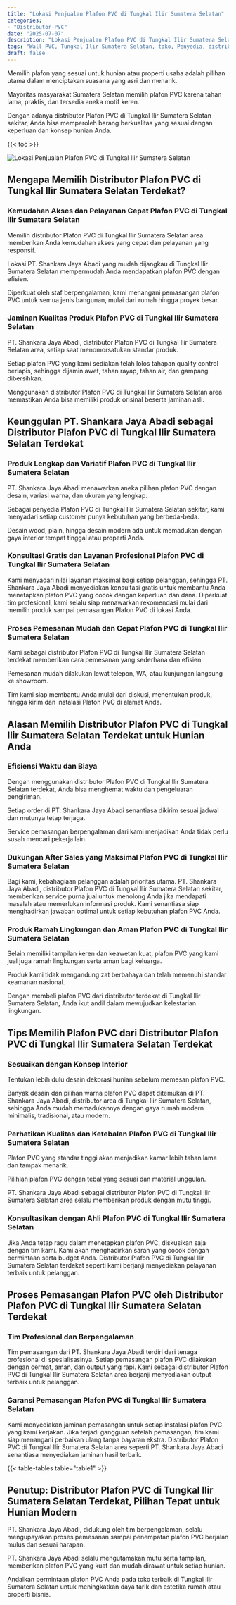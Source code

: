 ```yaml
---
title: "Lokasi Penjualan Plafon PVC di Tungkal Ilir Sumatera Selatan"
categories: 
- "Distributor-PVC"
date: "2025-07-07"
description: "Lokasi Penjualan Plafon PVC di Tungkal Ilir Sumatera Selatan untuk rumah, perkantoran, serta toko. Produk berkualitas, pilihan motif, pilihan warna menarik, beserta servis instalasi ditangani oleh tim berpengalaman serta garansi resmi!|Layanan penjualan Plafon PVC di Tungkal Ilir Sumatera Selatan bagi keperluan hunian, perkantoran, atau ritel, beserta produk berkualitas dan instalasi oleh teknisi ahli dan jaminan resmi.|Pilihan Plafon PVC di Tungkal Ilir Sumatera Selatan yang terpercaya untuk rumah, kantor, dan gerai, bersama produk berkualitas dan pemasangan ditangani oleh tim profesional dan jaminan resmi.|Penjualan Plafon PVC di Tungkal Ilir Sumatera Selatan bagi rumah, office, dan gerai, dengan panel berkualitas dan instalasi dikerjakan oleh tenaga ahli berpengalaman, lengkap beserta kepastian resmi.}"
tags: "Wall PVC, Tungkal Ilir Sumatera Selatan, toko, Penyedia, distributor"
draft: false
---
```


Memilih plafon yang sesuai untuk hunian atau properti usaha adalah pilihan utama dalam menciptakan suasana yang asri dan menarik.

Mayoritas masyarakat Sumatera Selatan memilih plafon PVC karena tahan lama, praktis, dan tersedia aneka motif keren.

Dengan adanya distributor Plafon PVC di Tungkal Ilir Sumatera Selatan sekitar, Anda bisa memperoleh barang berkualitas yang sesuai dengan keperluan dan konsep hunian Anda.

{{< toc >}}

![Lokasi Penjualan Plafon PVC di Tungkal Ilir Sumatera Selatan](/images/Distributor-PVC/Lokasi-Penjualan-Plafon-PVC-di-Tungkal-Ilir-Sumatera-Selatan.png)


## Mengapa Memilih Distributor Plafon PVC di Tungkal Ilir Sumatera Selatan Terdekat?

### Kemudahan Akses dan Pelayanan Cepat Plafon PVC di Tungkal Ilir Sumatera Selatan

Memilih distributor Plafon PVC di Tungkal Ilir Sumatera Selatan area memberikan Anda kemudahan akses yang cepat dan pelayanan yang responsif.

Lokasi PT. Shankara Jaya Abadi yang mudah dijangkau di Tungkal Ilir Sumatera Selatan mempermudah Anda mendapatkan plafon PVC dengan efisien.

Diperkuat oleh staf berpengalaman, kami menangani pemasangan plafon PVC untuk semua jenis bangunan, mulai dari rumah hingga proyek besar.

### Jaminan Kualitas Produk Plafon PVC di Tungkal Ilir Sumatera Selatan

PT. Shankara Jaya Abadi, distributor Plafon PVC di Tungkal Ilir Sumatera Selatan area, setiap saat menomorsatukan standar produk.

Setiap plafon PVC yang kami sediakan telah lolos tahapan quality control berlapis, sehingga dijamin awet, tahan rayap, tahan air, dan gampang dibersihkan.

Menggunakan distributor Plafon PVC di Tungkal Ilir Sumatera Selatan area memastikan Anda bisa memiliki produk orisinal beserta jaminan asli.

## Keunggulan PT. Shankara Jaya Abadi sebagai Distributor Plafon PVC di Tungkal Ilir Sumatera Selatan Terdekat

### Produk Lengkap dan Variatif Plafon PVC di Tungkal Ilir Sumatera Selatan

PT. Shankara Jaya Abadi menawarkan aneka pilihan plafon PVC dengan desain, variasi warna, dan ukuran yang lengkap.

Sebagai penyedia Plafon PVC di Tungkal Ilir Sumatera Selatan sekitar, kami menyadari setiap customer punya kebutuhan yang berbeda-beda.

Desain wood, plain, hingga desain modern ada untuk memadukan dengan gaya interior tempat tinggal atau properti Anda.

### Konsultasi Gratis dan Layanan Profesional Plafon PVC di Tungkal Ilir Sumatera Selatan

Kami menyadari nilai layanan maksimal bagi setiap pelanggan, sehingga PT. Shankara Jaya Abadi menyediakan konsultasi gratis untuk membantu Anda menetapkan plafon PVC yang cocok dengan keperluan dan dana. Diperkuat tim profesional, kami selalu siap menawarkan rekomendasi mulai dari memilih produk sampai pemasangan Plafon PVC di lokasi Anda.

### Proses Pemesanan Mudah dan Cepat Plafon PVC di Tungkal Ilir Sumatera Selatan

Kami sebagai distributor Plafon PVC di Tungkal Ilir Sumatera Selatan terdekat memberikan cara pemesanan yang sederhana dan efisien.

Pemesanan mudah dilakukan lewat telepon, WA, atau kunjungan langsung ke showroom.

Tim kami siap membantu Anda mulai dari diskusi, menentukan produk, hingga kirim dan instalasi Plafon PVC di alamat Anda.

## Alasan Memilih Distributor Plafon PVC di Tungkal Ilir Sumatera Selatan Terdekat untuk Hunian Anda

### Efisiensi Waktu dan Biaya

Dengan menggunakan distributor Plafon PVC di Tungkal Ilir Sumatera Selatan terdekat, Anda bisa menghemat waktu dan pengeluaran pengiriman.

Setiap order di PT. Shankara Jaya Abadi senantiasa dikirim sesuai jadwal dan mutunya tetap terjaga.

Service pemasangan berpengalaman dari kami menjadikan Anda tidak perlu susah mencari pekerja lain.

### Dukungan After Sales yang Maksimal Plafon PVC di Tungkal Ilir Sumatera Selatan

Bagi kami, kebahagiaan pelanggan adalah prioritas utama. PT. Shankara Jaya Abadi, distributor Plafon PVC di Tungkal Ilir Sumatera Selatan sekitar, memberikan service purna jual untuk menolong Anda jika mendapati masalah atau memerlukan informasi produk. Kami senantiasa siap menghadirkan jawaban optimal untuk setiap kebutuhan plafon PVC Anda.

### Produk Ramah Lingkungan dan Aman Plafon PVC di Tungkal Ilir Sumatera Selatan

Selain memiliki tampilan keren dan keawetan kuat, plafon PVC yang kami jual juga ramah lingkungan serta aman bagi keluarga.

Produk kami tidak mengandung zat berbahaya dan telah memenuhi standar keamanan nasional.

Dengan membeli plafon PVC dari distributor terdekat di Tungkal Ilir Sumatera Selatan, Anda ikut andil dalam mewujudkan kelestarian lingkungan.

## Tips Memilih Plafon PVC dari Distributor Plafon PVC di Tungkal Ilir Sumatera Selatan Terdekat

### Sesuaikan dengan Konsep Interior

Tentukan lebih dulu desain dekorasi hunian sebelum memesan plafon PVC.

Banyak desain dan pilihan warna plafon PVC dapat ditemukan di PT. Shankara Jaya Abadi, distributor area di Tungkal Ilir Sumatera Selatan, sehingga Anda mudah memadukannya dengan gaya rumah modern minimalis, tradisional, atau modern.

### Perhatikan Kualitas dan Ketebalan Plafon PVC di Tungkal Ilir Sumatera Selatan

Plafon PVC yang standar tinggi akan menjadikan kamar lebih tahan lama dan tampak menarik.

Pilihlah plafon PVC dengan tebal yang sesuai dan material unggulan.

PT. Shankara Jaya Abadi sebagai distributor Plafon PVC di Tungkal Ilir Sumatera Selatan area selalu memberikan produk dengan mutu tinggi.

### Konsultasikan dengan Ahli Plafon PVC di Tungkal Ilir Sumatera Selatan

Jika Anda tetap ragu dalam menetapkan plafon PVC, diskusikan saja dengan tim kami. Kami akan menghadirkan saran yang cocok dengan permintaan serta budget Anda. Distributor Plafon PVC di Tungkal Ilir Sumatera Selatan terdekat seperti kami berjanji menyediakan pelayanan terbaik untuk pelanggan.

## Proses Pemasangan Plafon PVC oleh Distributor Plafon PVC di Tungkal Ilir Sumatera Selatan Terdekat

### Tim Profesional dan Berpengalaman

Tim pemasangan dari PT. Shankara Jaya Abadi terdiri dari tenaga profesional di spesialisasinya. Setiap pemasangan plafon PVC dilakukan dengan cermat, aman, dan output yang rapi. Kami sebagai distributor Plafon PVC di Tungkal Ilir Sumatera Selatan area berjanji menyediakan output terbaik untuk pelanggan.

### Garansi Pemasangan Plafon PVC di Tungkal Ilir Sumatera Selatan

Kami menyediakan jaminan pemasangan untuk setiap instalasi plafon PVC yang kami kerjakan. Jika terjadi gangguan setelah pemasangan, tim kami siap menangani perbaikan ulang tanpa bayaran ekstra. Distributor Plafon PVC di Tungkal Ilir Sumatera Selatan area seperti PT. Shankara Jaya Abadi senantiasa menyediakan jaminan hasil terbaik.

{{< table-tables table="table1" >}}

## Penutup: Distributor Plafon PVC di Tungkal Ilir Sumatera Selatan Terdekat, Pilihan Tepat untuk Hunian Modern

PT. Shankara Jaya Abadi, didukung oleh tim berpengalaman, selalu mengupayakan proses pemesanan sampai penempatan plafon PVC berjalan mulus dan sesuai harapan.

PT. Shankara Jaya Abadi selalu mengutamakan mutu serta tampilan, memberikan plafon PVC yang kuat dan mudah dirawat untuk setiap hunian.

Andalkan permintaan plafon PVC Anda pada toko terbaik di Tungkal Ilir Sumatera Selatan untuk meningkatkan daya tarik dan estetika rumah atau properti bisnis.